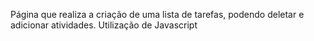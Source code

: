 Página que realiza a criação de uma lista de tarefas, podendo deletar e adicionar atividades. Utilização de Javascript
